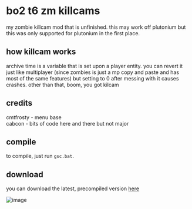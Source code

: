 # bo2 t6 zm killcams
my zombie killcam mod that is unfinished. this may work off plutonium but this was only supported for plutonium in the first place.

## how killcam works
archive time is a variable that is set upon a player entity. you can revert it just like multiplayer (since zombies is just a mp copy and paste and has most of the same features) but setting to 0 after messing with it causes crashes. other than that, boom, you got kilcam

## credits
cmtfrosty - menu base  
cabcon - bits of code here and there but not major  

## compile
to compile, just run ``gsc.bat``.

## download
you can download the latest, precompiled version [here](https://github.com/mjkzy/t6-zm-killcams/releases/download/latest/zm-killcams.gsc)

![image](https://user-images.githubusercontent.com/64374267/133425071-56bbac82-d9b8-436c-b803-180e1d8ad341.png)

